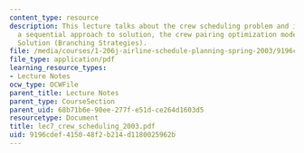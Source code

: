 ```yaml
---
content_type: resource
description: This lecture talks about the crew scheduling problem and its definition,
  a sequential approach to solution, the crew pairing optimization model and the Branch-and-Price
  Solution (Branching Strategies).
file: /media/courses/1-206j-airline-schedule-planning-spring-2003/9196cdef415048f2b214d1180025962b_lec7_crew_scheduling_2003.pdf
file_type: application/pdf
learning_resource_types:
- Lecture Notes
ocw_type: OCWFile
parent_title: Lecture Notes
parent_type: CourseSection
parent_uid: 68b71b6e-90ee-277f-e51d-ce264d1603d5
resourcetype: Document
title: lec7_crew_scheduling_2003.pdf
uid: 9196cdef-4150-48f2-b214-d1180025962b
---
```

